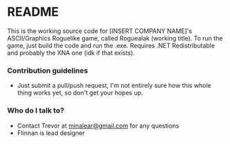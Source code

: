 # README #

This is the working source code for [INSERT COMPANY NAME]'s ASCII/Graphics Roguelike game, called Roguealak (working title).  To run the game, just build the code and run the .exe.  Requires .NET Redistributable and probably the XNA one (idk if that exists).

### Contribution guidelines ###

* Just submit a pull/push request, I'm not entirely sure how this whole thing works yet, so don't get your hopes up.

### Who do I talk to? ###

* Contact Trevor at minalear@gmail.com for any questions
* Flinnan is lead designer
